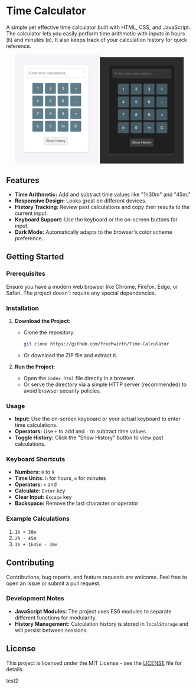 # Time Calculator

A simple yet effective time calculator built with HTML, CSS, and JavaScript. The calculator lets you easily perform time arithmetic with inputs in hours (`h`) and minutes (`m`). It also keeps track of your calculation history for quick reference.

<p align="center">
  <img src="./screenshots/lightmode-default.png" alt="Time Calculator Screenshot Light Mode" width="45%">
  <img src="./screenshots/darkmode-default.png" alt="Time Calculator Screenshot Dark Mode" width="45%">
</p>


## Features

- **Time Arithmetic:** Add and subtract time values like "1h30m" and "45m."
- **Responsive Design:** Looks great on different devices.
- **History Tracking:** Review past calculations and copy their results to the current input.
- **Keyboard Support:** Use the keyboard or the on-screen buttons for input.
- **Dark Mode:** Automatically adapts to the browser's color scheme preference.

## Getting Started

### Prerequisites

Ensure you have a modern web browser like Chrome, Firefox, Edge, or Safari. The project doesn't require any special dependencies.

### Installation

1. **Download the Project:**
   - Clone the repository:
     ```bash
     git clone https://github.com/Fruehwirth/Time-Calculator
     ```
   - Or download the ZIP file and extract it.

2. **Run the Project:**
   - Open the `index.html` file directly in a browser.
   - Or serve the directory via a simple HTTP server (recommended) to avoid browser security policies.

### Usage

- **Input:** Use the on-screen keyboard or your actual keyboard to enter time calculations.
- **Operators:** Use `+` to add and `-` to subtract time values.
- **Toggle History:** Click the "Show History" button to view past calculations.

### Keyboard Shortcuts

- **Numbers:** `0` to `9`
- **Time Units:** `h` for hours, `m` for minutes
- **Operators:** `+` and `-`
- **Calculate:** `Enter` key
- **Clear Input:** `Escape` key
- **Backspace:** Remove the last character or operator

### Example Calculations

1. `1h + 30m`
2. `2h - 45m`
3. `3h + 1h45m - 30m`

## Contributing

Contributions, bug reports, and feature requests are welcome. Feel free to open an issue or submit a pull request.

### Development Notes

- **JavaScript Modules:** The project uses ES6 modules to separate different functions for modularity.
- **History Management:** Calculation history is stored in `localStorage` and will persist between sessions.

## License

This project is licensed under the MIT License - see the [LICENSE](LICENSE) file for details.

test2